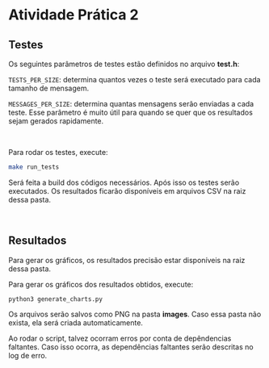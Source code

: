 # Atividade Prática 2

## Testes

Os seguintes parâmetros de testes estão definidos no arquivo **test.h**:

```TESTS_PER_SIZE```: determina quantos vezes o teste será executado para cada tamanho de mensagem.

```MESSAGES_PER_SIZE```: determina quantas mensagens serão enviadas a cada teste. Esse parâmetro é muito útil para quando se quer que os resultados sejam gerados rapidamente.

<br>

Para rodar os testes, execute:
```sh
make run_tests
```
Será feita a build dos códigos necessários. Após isso os testes serão executados. Os resultados ficarão disponíveis em arquivos CSV na raiz dessa pasta.

<br>

## Resultados

Para gerar os gráficos, os resultados precisão estar disponíveis na raiz dessa pasta.

Para gerar os gráficos dos resultados obtidos, execute:

```
python3 generate_charts.py
```

Os arquivos serão salvos como PNG na pasta **images**. Caso essa pasta não exista, ela será criada automaticamente.

Ao rodar o script, talvez ocorram erros por conta de depêndencias faltantes. Caso isso ocorra, as dependências faltantes serão descritas no log de erro.